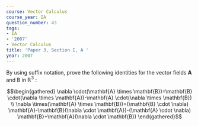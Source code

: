 ```yaml
---
course: Vector Calculus
course_year: IA
question_number: 43
tags:
- IA
- '2007'
- Vector Calculus
title: 'Paper 3, Section I, A '
year: 2007
---
```




By using suffix notation, prove the following identities for the vector fields $\mathbf{A}$ and B in $\mathbb{R}^{3}$ :

$$\begin{gathered}
\nabla \cdot(\mathbf{A} \times \mathbf{B})=\mathbf{B} \cdot(\nabla \times \mathbf{A})-\mathbf{A} \cdot(\nabla \times \mathbf{B}) \\
\nabla \times(\mathbf{A} \times \mathbf{B})=(\mathbf{B} \cdot \nabla) \mathbf{A}-\mathbf{B}(\nabla \cdot \mathbf{A})-(\mathbf{A} \cdot \nabla) \mathbf{B}+\mathbf{A}(\nabla \cdot \mathbf{B})
\end{gathered}$$